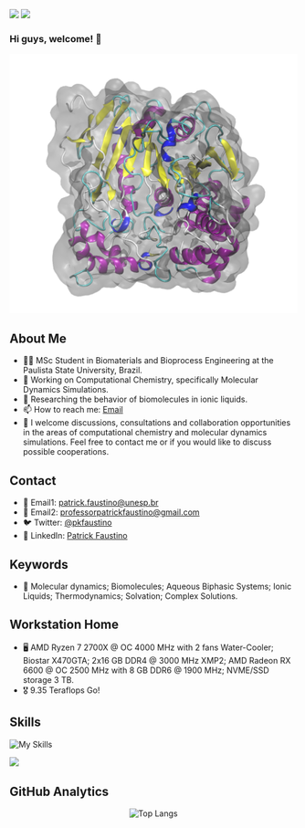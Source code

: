 ![](https://komarev.com/ghpvc/?username=patrickallanfaustino&color=brightgreen&style=for-the-badge&abbreviated=true)
![](https://img.shields.io/github/repo-size/patrickallanfaustino/patrickallanfaustino?style=for-the-badge)

### Hi guys, welcome! 👋

<div align="center">
  
<img src="md.gif" alt="protein">

</div>

## About Me

- 👨‍🎓 MSc Student in Biomaterials and Bioprocess Engineering at the Paulista State University, Brazil.
- 🔬 Working on Computational Chemistry, specifically Molecular Dynamics Simulations.
- 💼 Researching the behavior of biomolecules in ionic liquids.
- 📫 How to reach me: [Email](mailto:patrickfaustino@hotmail.com)
- 💬 I welcome discussions, consultations and collaboration opportunities in the areas of computational chemistry and molecular dynamics simulations. Feel free to contact me or if you would like to discuss possible cooperations.

## Contact

- 📧 Email1: [patrick.faustino@unesp.br](patrick.faustino@unesp.br)
- 📧 Email2: [professorpatrickfaustino@gmail.com](professorpatrickfaustino@gmail.com)
- 🐦 Twitter: [@pkfaustino](https://x.com/pkfaustino)
- 💼 LinkedIn: [Patrick Faustino](https://linkedin.com/in/pckfaustino)

## Keywords

- 🔑 Molecular dynamics; Biomolecules; Aqueous Biphasic Systems; Ionic Liquids; Thermodynamics; Solvation; Complex Solutions.

## Workstation Home
- 🖥️ AMD Ryzen 7 2700X @ OC 4000 MHz with 2 fans Water-Cooler; Biostar X470GTA; 2x16 GB DDR4 @ 3000 MHz XMP2; AMD Radeon RX 6600 @ OC 2500 MHz with 8 GB DDR6 @ 1900 MHz; NVME/SSD storage 3 TB.
- 🎖️ 9.35 Teraflops Go!

## Skills

![My Skills](https://go-skill-icons.vercel.app/api/icons?i=ableton,anaconda,arduino,autocad,bash,bootstrap,chatgpt,claude,cmake,c,cs,cpp,css,cuda,digitalocean,discord,dreamweaver,excel,gemini,git,github,html,jquery,julia,jupyter,latex,mariadb,markdown,matplotlib,mysql,notepadpp,numpy,pandas,perl,photoshop,php,powerpoint,powershell,python,scikitlearn,scipy,seaborn,scratch,sqlite,terminal,ubuntu,vim,visualstudio,vscode,wsl,word,windows,hip,rocm,amd,gro&theme=light&perline=10)

![](https://github-profile-trophy.vercel.app/?username=patrickallanfaustino&theme=light)

## GitHub Analytics

<div align="center">
  
![Top Langs](https://github-readme-stats.vercel.app/api/top-langs/?username=patrickallanfaustino&theme=light)

</div>
